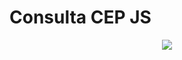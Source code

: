 # Consulta CEP JS


<p align="center">
<img src="http://img.shields.io/static/v1?label=STATUS&message=CONCLUIDO&color=orange&style=for-the-badge"/>
</p>
